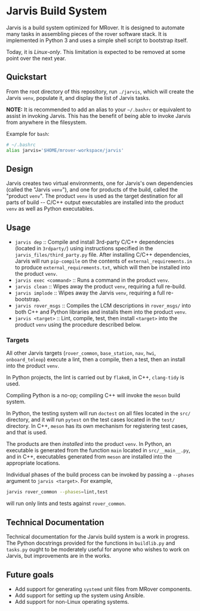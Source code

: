 # Jarvis Build System

Jarvis is a build system optimized for MRover. It is designed to automate many
tasks in assembling pieces of the rover software stack. It is implemented in
Python 3 and uses a simple shell script to bootstrap itself.

Today, it is *Linux-only*. This limitation is expected to be removed at some
point over the next year.

## Quickstart

From the root directory of this repository, run `./jarvis`, which will create
the Jarvis `venv`, populate it, and display the list of Jarvis tasks.

**NOTE:** It is recommended to add an alias to your `~/.bashrc` or equivalent
to assist in invoking Jarvis. This has the benefit of being able to invoke
Jarvis from anywhere in the filesystem.

Example for `bash`:

```sh
# ~/.bashrc
alias jarvis='$HOME/mrover-workspace/jarvis'
```

## Design

Jarvis creates two virtual environments, one for Jarvis's own dependencies
(called the "Jarvis `venv`"), and one for products of the build, called the
"product `venv`". The product `venv` is used as the target destination for
all parts of build -- C/C++ output executables are installed into the product
`venv` as well as Python executables.

## Usage

- `jarvis dep` :: Compile and install 3rd-party C/C++ dependencies (located 
  in `3rdparty/`) using instructions specified in the
  `jarvis_files/third_party.py` file.  After installing C/C++ dependencies,
  Jarvis will run `pip-compile` on the contents of `external_requirements.in`
  to produce `external_requirements.txt`, which will then be installed into the
  product `venv`.
- `jarvis exec <command>` :: Runs a command in the product `venv`.
- `jarvis clean` :: Wipes away the product `venv`, requiring a full re-build.
- `jarvis implode` :: Wipes away the Jarvis `venv`, requiring a full re-bootstrap.
- `jarvis rover_msgs` :: Compiles the LCM descriptions in `rover_msgs/` into
  both C++ and Python libraries and installs them into the product `venv`.
- `jarvis <target>` :: Lint, compile, test, then install `<target>` into the
  product `venv` using the procedure described below.

### Targets

All other Jarvis targets (`rover_common`, `base_station`, `nav`, `hwi`, 
`onboard_teleop`) execute a lint, then a compile, then a test, then an install
into the product `venv`. 

In Python projects, the lint is carried out by `flake8`, in C++, `clang-tidy` 
is used.

Compiling Python is a no-op; compiling C++ will invoke the `meson` build
system. 

In Python, the testing system will run `doctest` on all files located in the
`src/` directory, and it will run `pytest` on the test cases located in the
`test/` directory. In C++, `meson` has its own mechanism for registering test
cases, and that is used.

The products are then *installed* into the product `venv`. In Python, an
executable is generated from the function `main` located in `src/__main__.py`,
and in C++, executables generated from `meson` are installed into the
appropriate locations.

Individual phases of the build process can be invoked by passing a `--phases`
argument to `jarvis <target>`. For example,

```sh
jarvis rover_common --phases=lint,test
```

will run only lints and tests against `rover_common`.

## Technical Documentation

Technical documentation for the Jarvis build system is a work in progress. The
Python docstrings provided for the functions in `buildlib.py` and `tasks.py`
ought to be moderately useful for anyone who wishes to work on Jarvis, but
improvements are in the works.

## Future goals

- Add support for generating `systemd` unit files from MRover components.
- Add support for setting up the system using Ansible.
- Add support for non-Linux operating systems.

